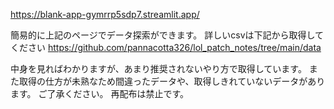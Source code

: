 https://blank-app-gymrrp5sdp7.streamlit.app/

簡易的に上記のページでデータ探索ができます。 
詳しいcsvは下記から取得してください 
https://github.com/pannacotta326/lol_patch_notes/tree/main/data 

中身を見ればわかりますが、あまり推奨されないやり方で取得しています。 
また取得の仕方が未熟なため間違ったデータや、取得しきれていないデータがあります。 ご了承ください。 
再配布は禁止です。
